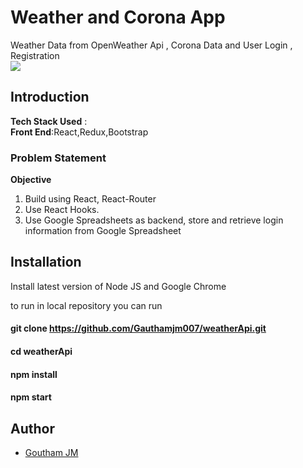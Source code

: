 # Weather and Corona App

Weather Data from OpenWeather Api , Corona Data and User Login , Registration <br/>
![](weather.gif)

## Introduction

**Tech Stack Used** : <br/>
**Front End**:React,Redux,Bootstrap <br/>

### Problem Statement

**Objective**

1. Build using React, React-Router
2. Use React Hooks.
3. Use Google Spreadsheets as backend, store and retrieve login information from Google Spreadsheet

## Installation

Install latest version of Node JS and Google Chrome<br/>

to run in local repository you can run <br/>

#### git clone https://github.com/Gauthamjm007/weatherApi.git

#### cd weatherApi

#### npm install

#### npm start

## Author

- [Goutham JM](https://gauthamjm007.github.io/portfolio/)
